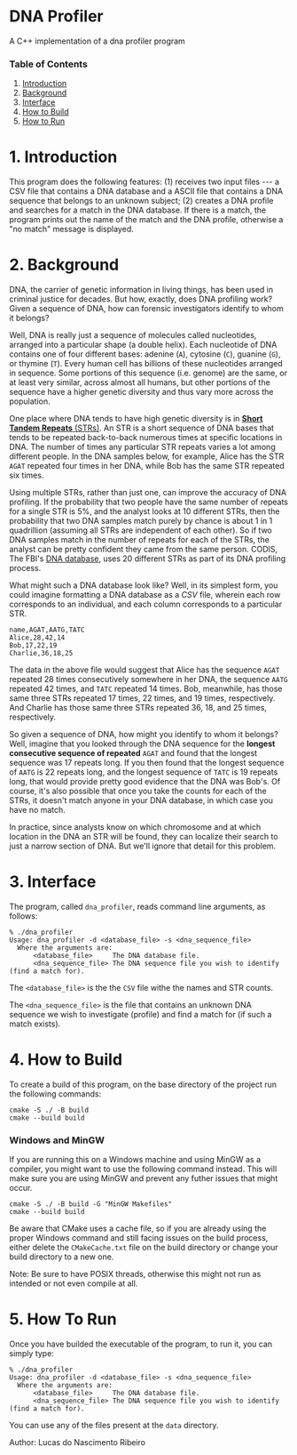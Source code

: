 # DNA Profiler

A C++ implementation of a dna profiler program

### Table of Contents

1. [Introduction](#1-introduction)
2. [Background](#2-background)
3. [Interface](#3-interface)
4. [How to Build](#4-how-to-build)
5. [How to Run](#5-how-to-run)

# 1. Introduction

This program does the following features: (1) receives two input files --- a CSV file that contains a DNA database and a ASCII file that contains a DNA sequence that belongs to an unknown subject; (2) creates a DNA profile and searches for a match in the DNA database. If there is a match, the program prints out the name of the match and the DNA profile, otherwise a "no match" message is displayed.

# 2. Background

DNA, the carrier of genetic information in living things, has been used in criminal justice for decades. But how, exactly, does DNA profiling work? Given a sequence of DNA, how can forensic investigators identify to whom it belongs?

Well, DNA is really just a sequence of molecules called nucleotides, arranged into a particular shape (a double helix). Each nucleotide of DNA contains one of four different bases: adenine (`A`), cytosine (`C`), guanine (`G`), or thymine (`T`). Every human cell has billions of these nucleotides arranged in sequence. Some portions of this sequence (i.e. genome) are the same, or at least very similar, across almost all humans, but other portions of the sequence have a higher genetic diversity and thus vary more across the population.

One place where DNA tends to have high genetic diversity is in [**Short Tandem Repeats** (STRs)](https://en.wikipedia.org/wiki/STR_analysis). An STR is a short sequence of DNA bases that tends to be repeated back-to-back numerous times at specific locations in DNA. The number of times any particular STR repeats varies a lot among different people. In the DNA samples below, for example, Alice has the STR `AGAT` repeated four times in her DNA, while Bob has the same STR repeated six times.

Using multiple STRs, rather than just one, can improve the accuracy of DNA profiling. If the probability that two people have the same number of repeats for a single STR is 5%, and the analyst looks at 10 different STRs, then the probability that two DNA samples match purely by chance is about 1 in 1 quadrillion (assuming all STRs are independent of each other). So if two DNA samples match in the number of repeats for each of the STRs, the analyst can be pretty confident they came from the same person. CODIS, The FBI's [DNA database](https://www.fbi.gov/services/laboratory/biometric-analysis/codis/codis-and-ndis-fact-sheet), uses 20 different STRs as part of its DNA profiling process.

What might such a DNA database look like? Well, in its simplest form, you could imagine formatting a DNA database as a _CSV_ file, wherein each row corresponds to an individual, and each column corresponds to a particular STR.

```
name,AGAT,AATG,TATC
Alice,28,42,14
Bob,17,22,19
Charlie,36,18,25
```

The data in the above file would suggest that Alice has the sequence `AGAT` repeated 28 times consecutively somewhere in her DNA, the sequence `AATG` repeated 42 times, and `TATC` repeated 14 times. Bob, meanwhile, has those same three STRs repeated 17 times, 22 times, and 19 times, respectively. And Charlie has those same three STRs repeated 36, 18, and 25 times, respectively.

So given a sequence of DNA, how might you identify to whom it belongs? Well, imagine that you looked through the DNA sequence for the **longest consecutive sequence of repeated** `AGAT` and found that the longest sequence was 17 repeats long. If you then found that the longest sequence of `AATG` is 22 repeats long, and the longest sequence of `TATC` is 19 repeats long, that would provide pretty good evidence that the DNA was Bob's. Of course, it's also possible that once you take the counts for each of the STRs, it doesn't match anyone in your DNA database, in which case you have no match.

In practice, since analysts know on which chromosome and at which location in the DNA an STR will be found, they can localize their search to just a narrow section of DNA. But we'll ignore that detail for this problem.

# 3. Interface

The program, called `dna_profiler`, reads command line arguments, as follows:

```shell
% ./dna_profiler
Usage: dna_profiler -d <database_file> -s <dna_sequence_file>
  Where the arguments are:
      <database_file>     The DNA database file.
      <dna_sequence_file> The DNA sequence file you wish to identify (find a match for).
```

The `<database_file>` is the the `CSV` file withe the names and STR counts.

The `<dna_sequence_file>` is the file that contains an unknown DNA sequence we wish to investigate (profile) and find a match for (if such a match exists).

# 4. How to Build

To create a build of this program, on the base directory of the project run the following commands:

```shell
cmake -S ./ -B build
cmake --build build
```

### Windows and MinGW

If you are running this on a Windows machine and using MinGW as a compiler, you might want to use the following command instead. This will make sure you are using MinGW and prevent any futher issues that might occur.

```shell
cmake -S ./ -B build -G "MinGW Makefiles"
cmake --build build
```

Be aware that CMake uses a cache file, so if you are already using the proper Windows command and still facing issues on the build process, either delete the `CMakeCache.txt` file on the build directory or change your build directory to a new one.

Note: Be sure to have POSIX threads, otherwise this might not run as intended or not even compile at all.

# 5. How To Run

Once you have builded the executable of the program, to run it, you can simply type:

```shell
% ./dna_profiler
Usage: dna_profiler -d <database_file> -s <dna_sequence_file>
  Where the arguments are:
      <database_file>     The DNA database file.
      <dna_sequence_file> The DNA sequence file you wish to identify (find a match for).
```

You can use any of the files present at the `data` directory.

Author: Lucas do Nascimento Ribeiro
